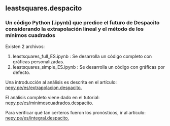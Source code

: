 ## leastsquares.despacito
### Un código Python (.ipynb) que predice el futuro de Despacito considerando la extrapolación lineal y el método de los mínimos cuadrados

Existen 2 archivos: 

1. leastsquares_full_ES.ipynb : Se desarrolla un código completo con gráficas personalizadas.
2. leastsquares_simple_ES.ipynb : Se desarrolla un código con gráficas por defecto.

Una introducción al análisis es descrita en el artículo: [nepy.pe/es/extrapolacion.despacito.](https://nepy.pe/article.php?pid=623e6788d49a4&lan=es) 

El análisis completo viene dado en el tutorial: [nepy.pe/es/minimoscuadrados.despacito.](https://nepy.pe/article.php?pid=6240c453eae64&lan=es) 

Para verificar qué tan certeros fueron los pronósticos, ir al artículo: [nepy.pe/es/integral.despacito.](https://nepy.pe/article.php?pid=623f711af1e14&lan=es) 

